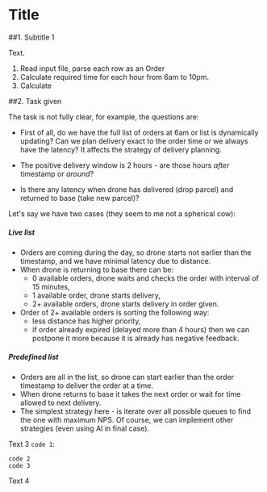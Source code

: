 # Title

##1. Subtitle 1

Text.

1. Read input file, parse each row as an Order
2. Calculate required time for each hour from 6am to 10pm.
3. Calculate 


##2. Task given

The task is not fully clear, for example, the questions are:

- First of all, do we have the full list of orders at 6am or list is dynamically updating? Can we plan delivery exact to the order time or we always have the latency? It affects the strategy of delivery planning.

- The positive delivery window is 2 hours - are those hours *after* timestamp or *around*?
- Is there any latency when drone has delivered (drop parcel) and returned to base (take new parcel)?

Let's say we have two cases (they seem to me not a spherical cow):

##### Live list

- Orders are coming during the day, so drone starts not earlier than the timestamp, and we have minimal latency due to distance.
- When drone is returning to base there can be:
  - 0 available orders, drone waits and checks the order with interval of 15 minutes,
  - 1 available order, drone starts delivery,
  - 2+ available orders, drone starts delivery in order given.
- Order of 2+ available orders is sorting the following way:
  - less distance has higher priority,
  - if order already expired (delayed more than 4 hours) then we can postpone it more because it is already has negative feedback.

##### Predefined list

- Orders are all in the list, so drone can start earlier than the order timestamp to deliver the order at a time.
- When drone returns to base it takes the next order or wait for time allowed to next delivery.
- The simplest strategy here - is iterate over all possible queues to find the one with maximum NPS. Of course, we can implement other strategies (even using AI in final case).



Text 3 `code 1`:

    code 2
    code 3

Text 4